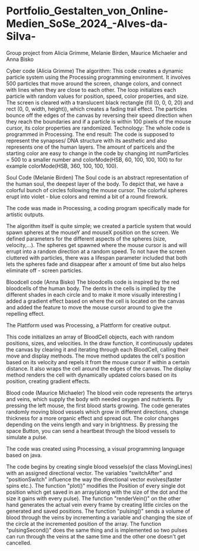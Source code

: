 # Portfolio_Gestalten_von_Online-Medien_SoSe_2024_-Alves-da-Silva-
Group project from Alicia Grimme, Melanie Birden, Maurice Michaeler and Anna Bisko

Cyber code (Alicia Grimme)
The algorithm:
This code creates a dynamic particle system using the Processing programming environment. It involves 500 particles that move around the screen, change colors, and connect with lines when they are close to each other. The loop initializes each particle with random values for position, speed, color properties, and size. The screen is cleared with a translucent black rectangle (fill (0, 0, 0, 20) and rect (0, 0, width, height)), which creates a fading trail effect. The particles bounce off the edges of the canvas by reversing their speed direction when they reach the boundaries and if a particle is within 100 pixels of the mouse cursor, its color properties are randomized.
Technology:
The whole code is programmed in Processing.
The end result:
The code is supposed to represent the synapses/ DNA structure with its aesthetic and also represents one of the human layers.
The amount of particels and the starting color are easy to change in the code by changing int numParticles = 500 to a smaller number and colorMode(HSB, 60, 100, 100, 100) to for example colorMode(HSB, 360, 100, 100, 100).

Soul Code (Melanie Birden)
The Soul code is an abstract representation of the human soul, the deepest layer of the body. To depict that, we have a colorful bunch of circles following the mouse cursor. The colorful spheres erupt into violet - blue colors and remind a bit of a round firework.

The code was made in Processing, a coding program specifically made for artistic outputs.

The algorithm itself is quite simple; we created a particle system that would spawn spheres at the mouseY and mouseX position on the screen. We defined parameters for the different aspects of the spheres (size, velocity,…). The spheres get spawned where the mouse cursor is and will errupt into a random direction at a random speed. To not have the screen cluttered with particles, there was a lifespan parameter included that both lets the spheres fade and disappear after x amount of time but also helps eliminate off - screen particles.

Bloodcell code (Anna Bisko)
The bloodcells code is inspired by the red bloodcells of the human body. The dents in the cells is implied by the different shades in each circle and to make it more visually interesting I added a gradient effect based on where the cell is located on the canvas and added the feature to move the mouse cursor around to give the repelling effect.

The Plattform used was Processing, a Plattform for creative output.

This code initializes an array of BloodCell objects, each with random positions, sizes, and velocities. In the draw function, it continuously updates the canvas by clearing it and iterating through each BloodCell, calling their move and display methods. The move method updates the cell's position based on its velocity and repels it from the mouse cursor if within a certain distance. It also wraps the cell around the edges of the canvas. The display method renders the cell with dynamically updated colors based on its position, creating gradient effects.

Blood code (Maurice Michaeler)
The blood vein code represents the arterys and veins, which supply the body with needed oxygen and nutrients. By pressing the left mouse, the first blood starts growing. The code generates randomly moving blood vessels which grow in different directions, change thickness for a more organic effect and spread out.
The color changes depending on the veins length and vary in brightness. By pressing the space Button, you can send a heartbeat through the blood vessels to simulate a pulse.

The code was created using Processing, a visual programming language based on java.

The code begins by creating single blood vessels(of the class MovingLines) with an assigned directional vector. The variables "switchAfter" and "positionSwitch" influence the way the directional vector evolves(faster spins etc.).
The function "plot()" modifies the Position of every single dot position which get saved in an array(along with the size of the dot and the size it gains with every pulse).
The function "renderVein()" on the other hand generates the actual vein every frame by creating little circles on the generated and saved positions.
The function "pulsing()" sends a volume of blood through the veins by incrementing a variable and changing the size of the circle at the incremented position of the array.
The function "pulsingSecond()" does the same thing and is implemented so two pulses can run through the veins at the same time and the other one doesn't get cancelled.
